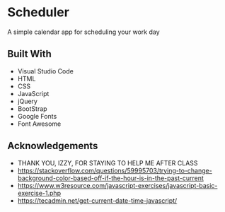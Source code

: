 # Scheduler
A simple calendar app for scheduling your work day
## Built With
* Visual Studio Code
* HTML
* CSS
* JavaScript
* jQuery
* BootStrap
* Google Fonts
* Font Awesome
## Acknowledgements
* THANK YOU, IZZY, FOR STAYING TO HELP ME AFTER CLASS
* https://stackoverflow.com/questions/59995703/trying-to-change-background-color-based-off-if-the-hour-is-in-the-past-current
* https://www.w3resource.com/javascript-exercises/javascript-basic-exercise-1.php
* https://tecadmin.net/get-current-date-time-javascript/
